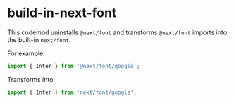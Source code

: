 # build-in-next-font

This codemod uninstalls `@next/font` and transforms `@next/font` imports into the built-in `next/font`.

For example:

```jsx
import { Inter } from '@next/font/google';
```

Transforms into:

```jsx
import { Inter } from 'next/font/google';
```
